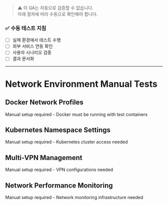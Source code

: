 > ⚠️ 이 QA는 자동으로 검증할 수 없습니다.  
> 아래 절차에 따라 수동으로 확인해야 합니다.

### ✅ 수동 테스트 지침

- [ ] 실제 환경에서 테스트 수행
- [ ] 외부 서비스 연동 확인
- [ ] 사용자 시나리오 검증
- [ ] 결과 문서화

---

# Network Environment Manual Tests

## Docker Network Profiles

Manual setup required - Docker must be running with test containers

## Kubernetes Namespace Settings

Manual setup required - Kubernetes cluster access needed

## Multi-VPN Management

Manual setup required - VPN configurations needed

## Network Performance Monitoring

Manual setup required - Network monitoring infrastructure needed
